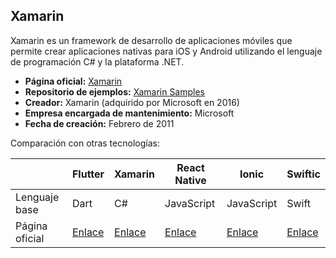 ## Xamarin

Xamarin es un framework de desarrollo de aplicaciones móviles que permite crear aplicaciones nativas para iOS y Android utilizando el lenguaje de programación C# y la plataforma .NET.

- **Página oficial:** [Xamarin](https://dotnet.microsoft.com/apps/xamarin)
- **Repositorio de ejemplos:** [Xamarin Samples](https://github.com/xamarin/xamarin-forms-samples)
- **Creador:** Xamarin (adquirido por Microsoft en 2016)
- **Empresa encargada de mantenimiento:** Microsoft
- **Fecha de creación:** Febrero de 2011

Comparación con otras tecnologías:

|                | Flutter                        | Xamarin                                             | React Native                       | Ionic                                 | Swiftic                            |
| -------------- | ------------------------------ | --------------------------------------------------- | ---------------------------------- | ------------------------------------- | ---------------------------------- |
| Lenguaje base  | Dart                           | C#                                                  | JavaScript                         | JavaScript                            | Swift                              |
| Página oficial | [Enlace](https://flutter.dev/) | [Enlace](https://dotnet.microsoft.com/apps/xamarin) | [Enlace](https://reactnative.dev/) | [Enlace](https://ionicframework.com/) | [Enlace](https://www.swiftic.com/) |
